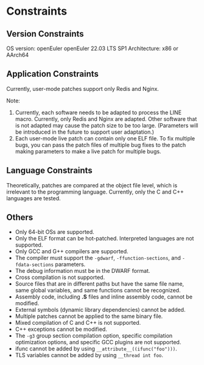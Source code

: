 # Constraints

## Version Constraints

OS version: openEuler openEuler 22.03 LTS SP1
Architecture: x86 or AArch64

## Application Constraints

Currently, user-mode patches support only Redis and Nginx.

Note:

1. Currently, each software needs to be adapted to process the LINE macro. Currently, only Redis and Nginx are adapted. Other software that is not adapted may cause the patch size to be too large. (Parameters will be introduced in the future to support user adaptation.)
2. Each user-mode live patch can contain only one ELF file. To fix multiple bugs, you can pass the patch files of multiple bug fixes to the patch making parameters to make a live patch for multiple bugs.

## Language Constraints

Theoretically, patches are compared at the object file level, which is irrelevant to the programming language. Currently, only the C and C++ languages are tested.

## Others

- Only 64-bit OSs are supported.
- Only the ELF format can be hot-patched. Interpreted languages are not supported.
- Only GCC and G++ compilers are supported.
- The compiler must support the `-gdwarf`, `-ffunction-sections`, and `-fdata-sections` parameters.
- The debug information must be in the DWARF format.
- Cross compilation is not supported.
- Source files that are in different paths but have the same file name, same global variables, and same functions cannot be recognized.
- Assembly code, including **.S** files and inline assembly code, cannot be modified.
- External symbols (dynamic library dependencies) cannot be added.
- Multiple patches cannot be applied to the same binary file.
- Mixed compilation of C and C++ is not supported.
- C++ exceptions cannot be modified.
- The `-g3` group section compilation option, specific compilation optimization options, and specific GCC plugins are not supported.
- ifunc cannot be added by using `__attribute__((ifunc("foo")))`.
- TLS variables cannot be added by using `__thread int foo`.
